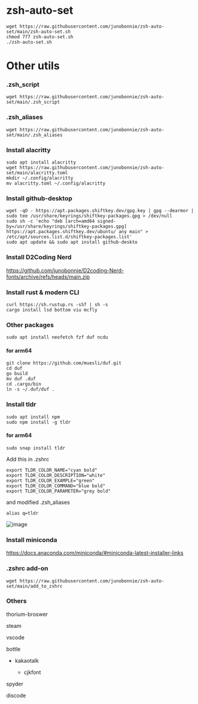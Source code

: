 # zsh-auto-set
```
wget https://raw.githubusercontent.com/junobonnie/zsh-auto-set/main/zsh-auto-set.sh
chmod 777 zsh-auto-set.sh
./zsh-auto-set.sh
```
# Other utils
### .zsh_script
```
wget https://raw.githubusercontent.com/junobonnie/zsh-auto-set/main/.zsh_script
```
### .zsh_aliases
```
wget https://raw.githubusercontent.com/junobonnie/zsh-auto-set/main/.zsh_aliases
```
### Install alacritty
```
sudo apt install alacritty
wget https://raw.githubusercontent.com/junobonnie/zsh-auto-set/main/alacritty.toml
mkdir ~/.config/alacritty
mv alacritty.toml ~/.config/alacritty
```
### Install github-desktop
```
wget -qO - https://apt.packages.shiftkey.dev/gpg.key | gpg --dearmor | sudo tee /usr/share/keyrings/shiftkey-packages.gpg > /dev/null
sudo sh -c 'echo "deb [arch=amd64 signed-by=/usr/share/keyrings/shiftkey-packages.gpg] https://apt.packages.shiftkey.dev/ubuntu/ any main" > /etc/apt/sources.list.d/shiftkey-packages.list'
sudo apt update && sudo apt install github-deskto
```
### Install D2Coding Nerd
https://github.com/junobonnie/D2coding-Nerd-fonts/archive/refs/heads/main.zip
### Install rust & modern CLI
```
curl https://sh.rustup.rs -sSf | sh -s
cargo install lsd bottom viu mcfly
```
### Other packages
```
sudo apt install neofetch fzf duf ncdu
```
#### for arm64
```
git clone https://github.com/muesli/duf.git
cd duf
go build
mv duf .duf
cd .cargo/bin
ln -s ~/.duf/duf .
```
### Install tldr
```
sudo apt install npm
sudo npm install -g tldr
```
#### for arm64
```
sudo snap install tldr
```

Add this in .zshrc
```
export TLDR_COLOR_NAME="cyan bold"
export TLDR_COLOR_DESCRIPTION="white"
export TLDR_COLOR_EXAMPLE="green"
export TLDR_COLOR_COMMAND="blue bold"
export TLDR_COLOR_PARAMETER="grey bold"
```
and modified .zsh_aliases
```
alias q=tldr
```
![image](https://github.com/user-attachments/assets/613a86fd-bf46-4a3f-9eec-7e91193acff8)

### Install miniconda
https://docs.anaconda.com/miniconda/#miniconda-latest-installer-links
### .zshrc add-on
```
wget https://raw.githubusercontent.com/junobonnie/zsh-auto-set/main/add_to_zshrc
```
### Others
thorium-broswer

steam

vscode

bottle

- kakaotalk

  - cjkfont

spyder

discode
